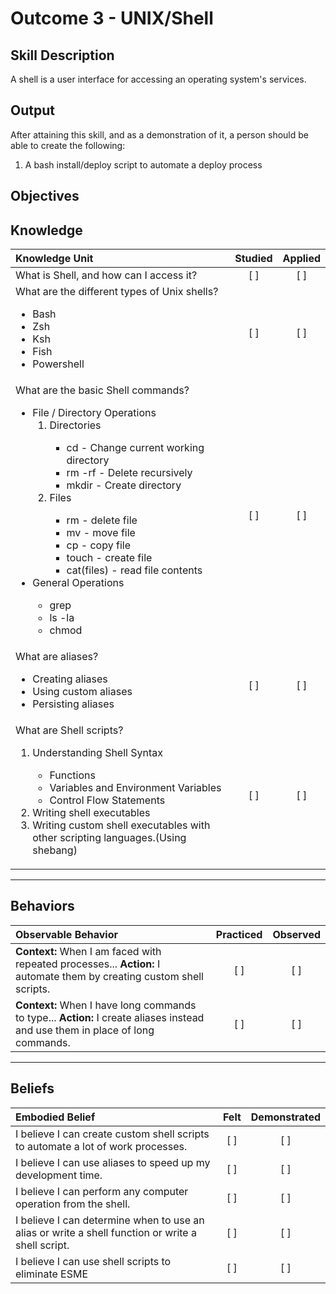 # Outcome 3 - UNIX/Shell

**Skill Description**
----------
A shell is a user interface for accessing an operating system's services.

**Output**
----------
After attaining this skill, and as a demonstration of it, a person should be able to create the following:

1. A bash install/deploy script to automate a deploy process


**Objectives**
----------

## **Knowledge**


| Knowledge Unit   |      Studied      | Applied |
|:-------------|:------------------:|:--------:|
| What is Shell, and how can I access it? | [ ] | [ ]  |
| What are the different types of Unix shells? <ul><li>Bash</li><li>Zsh</li><li>Ksh</li><li>Fish</li><li>Powershell</li></ul>| [ ] | [ ]|
| What are the basic Shell commands? <ul><li>File / Directory Operations <ol><li>Directories</li><ul><li>cd - Change current working directory</li><li>rm -rf - Delete recursively</li><li>mkdir - Create directory</li></ul><li>Files</li><ul><li>rm - delete file</li><li>mv - move file</li><li>cp - copy file</li><li>touch - create file</li><li>cat(files) - read file contents</li></ul></ol><li>General Operations</li><ul><li> grep</li><li>ls -la</li><li>chmod</li></ul> | [ ]| [ ]|
| What are aliases? <ul><li>Creating aliases</li><li>Using custom aliases</li><li>Persisting aliases</li></ul>| [ ] |    [ ] |
| What are Shell scripts? <ol><li>Understanding Shell Syntax</li><ul><li>Functions</li><li>Variables and Environment Variables </li><li>Control Flow Statements</li></ul><li>Writing shell executables</li><li>Writing custom shell executables with other scripting languages.(Using shebang)</li></ol> | [ ] |    [ ] |


----------


## **Behaviors**

| Observable Behavior   |      Practiced      | Observed |
|:-------------|:------------------:|:--------:|
| **Context:** When I am faced with repeated processes... **Action:** I automate them by creating custom shell scripts. | [ ] | [ ]  |
| **Context:** When I have long commands to type... **Action:** I create aliases instead and use them in place of long commands. |   [ ]   |   [ ] |

----------


## **Beliefs**

| Embodied Belief   |      Felt      | Demonstrated |
|:-------------|:------------------:|:--------:|
| I believe I can create custom shell scripts to automate a lot of work processes. | [ ] | [ ]  |
| I believe I can use aliases to speed up my development time. |   [ ]   |   [ ] |
| I believe I can perform any computer operation from the shell. |   [ ]   |   [ ] |
| I believe I can determine when to use an alias or write a shell function or write a shell script. |   [ ]   |   [ ] |
| I believe I can use shell scripts to eliminate ESME |   [ ]   |   [ ] |